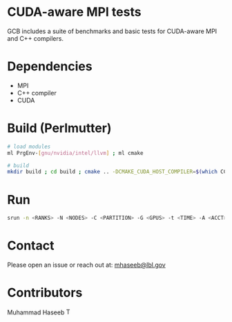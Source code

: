# CUDA-aware MPI tests
GCB includes a suite of benchmarks and basic tests for CUDA-aware MPI and C++ compilers.

# Dependencies

* MPI
* C++ compiler
* CUDA

# Build (Perlmutter)

```bash
# load modules
ml PrgEnv-[gnu/nvidia/intel/llvm] ; ml cmake

# build
mkdir build ; cd build ; cmake .. -DCMAKE_CUDA_HOST_COMPILER=$(which CC) [OTHER OPTIONS] ; make -j <JOBS>
```

# Run

```bash
srun -n <RANKS> -N <NODES> -C <PARTITION> -G <GPUS> -t <TIME> -A <ACCT> --ntasks-per-node=<> --gpus-per-node=<> [OTHER SLURM OPTIONS] build/apps/<appname>/<appname> [ARGS]
```

# Contact
Please open an issue or reach out at: mhaseeb@lbl.gov

# Contributors
Muhammad Haseeb <a href="https://github.com/mhaseeb123"><img alt="Twitter" src="https://img.shields.io/badge/Twitter-1DA1F2?style=for-the-badge&logo=twitter&logoColor=white" height=15>
